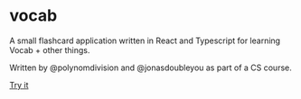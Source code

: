 # vocab
A small flashcard application written in React and Typescript for learning Vocab + other things.

Written by @polynomdivision and @jonasdoubleyou as part of a CS course.

[Try it](https://polynomdivision.github.com/vocab/)
